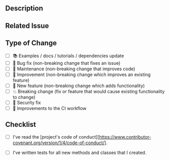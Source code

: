 ## Description

<!-- Add a detailed description of the changes if needed. -->

## Related Issue

<!-- If your PR refers to a related issue, link it here using `fix #[number-of-issue]`. -->
<!-- If this is not related to an issue, please delete this section (`Related Issue`). -->

## Type of Change

<!-- Mark with an `x` all the checkboxes that apply (like `[x]`) -->

- [ ] 📚 Examples / docs / tutorials / dependencies update
- [ ] 🐞 Bug fix (non-breaking change that fixes an issue)
- [ ] 🔧 Maintenance (non-breaking change that improves code)
- [ ] 🥂 Improvement (non-breaking change which improves an existing feature)
- [ ] 🚀 New feature (non-breaking change which adds functionality)
- [ ] 💥 Breaking change (fix or feature that would cause existing functionality to change)
- [ ] 🔐 Security fix
- [ ] 🔐 Improvements to the CI workflow

## Checklist

<!-- Mark with an `x` all the checkboxes that apply (like `[x]`) -->

- [ ] I've read the [project's code of conduct][https://www.contributor-covenant.org/version/1/4/code-of-conduct/].
<!-- - [ ] I've read the [contributing guide][CONTRIBUTING]. -->
- [ ] I've written tests for all new methods and classes that I created.

<!-- [contributing]: ./CONTRIBUTING.md -->
